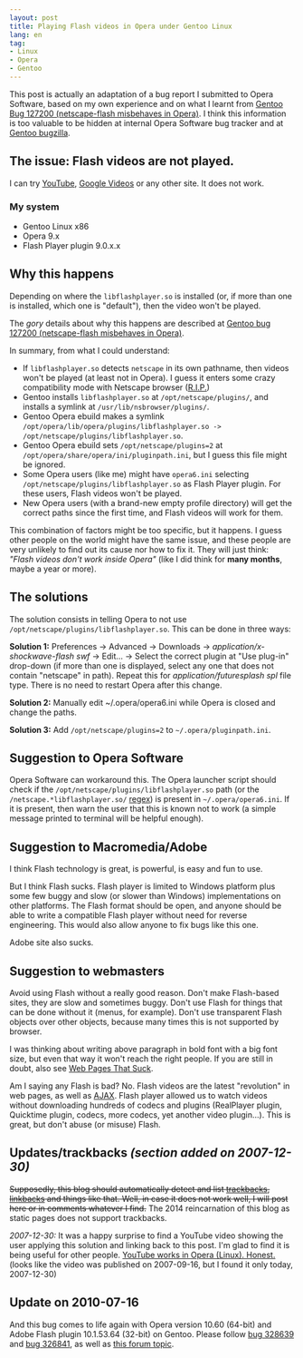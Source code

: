 ```yaml
---
layout: post
title: Playing Flash videos in Opera under Gentoo Linux
lang: en
tag:
- Linux
- Opera
- Gentoo
---
```


This post is actually an adaptation of a bug report I submitted to Opera Software, based on my own experience and on what I learnt from [Gentoo Bug 127200 (netscape-flash misbehaves in Opera)](http://bugs.gentoo.org/show_bug.cgi?id=127200). I think this information is too valuable to be hidden at internal Opera Software bug tracker and at [Gentoo bugzilla](http://bugs.gentoo.org/).

## The issue: Flash videos are not played.


I can try [YouTube](http://www.youtube.com/), [Google Videos](http://video.google.com/) or any other site. It does not work.

### My system

* Gentoo Linux x86
* Opera 9.x
* Flash Player plugin 9.0.x.x

## Why this happens

Depending on where the `libflashplayer.so` is installed (or, if more than one is installed, which one is "default"), then the video won't be played.

The _gory_ details about why this happens are described at [Gentoo bug 127200 (netscape-flash misbehaves in Opera)](http://bugs.gentoo.org/show_bug.cgi?id=127200).

In summary, from what I could understand:

* If `libflashplayer.so` detects `netscape` in its own pathname, then videos won't be played (at least not in Opera). I guess it enters some crazy compatibility mode with Netscape browser ([R.I.P.](http://en.wikipedia.org/wiki/Rest_in_peace))
* Gentoo installs `libflashplayer.so` at `/opt/netscape/plugins/`, and installs a symlink at `/usr/lib/nsbrowser/plugins/`.
* Gentoo Opera ebuild makes a symlink `/opt/opera/lib/opera/plugins/libflashplayer.so -> /opt/netscape/plugins/libflashplayer.so`.
* Gentoo Opera ebuild sets `/opt/netscape/plugins=2` at `/opt/opera/share/opera/ini/pluginpath.ini`, but I guess this file might be ignored.
* Some Opera users (like me) might have `opera6.ini` selecting `/opt/netscape/plugins/libflashplayer.so` as Flash Player plugin. For these users, Flash videos won't be played.
* New Opera users (with a brand-new empty profile directory) will get the correct paths since the first time, and Flash videos will work for them.

This combination of factors might be too specific, but it happens. I guess other people on the world might have the same issue, and these people are very unlikely to find out its cause nor how to fix it. They will just think: _"Flash videos don't work inside Opera"_ (like I did think for **many months**, maybe a year or more).

## The solutions

The solution consists in telling Opera to not use `/opt/netscape/plugins/libflashplayer.so`. This can be done in three ways:

**Solution 1:** Preferences → Advanced → Downloads → _application/x-shockwave-flash swf_ → Edit… → Select the correct plugin at "Use plug-in" drop-down (if more than one is displayed, select any one that does not contain "netscape" in path). Repeat this for _application/futuresplash spl_ file type. There is no need to restart Opera after this change.

**Solution 2:** Manually edit ~/.opera/opera6.ini while Opera is closed and change the paths.

**Solution 3:** Add `/opt/netscape/plugins=2` to `~/.opera/pluginpath.ini`.

## Suggestion to Opera Software

Opera Software can workaround this. The Opera launcher script should check if the `/opt/netscape/plugins/libflashplayer.so` path (or the `/netscape.*libflashplayer.so/` [regex](http://en.wikipedia.org/wiki/Regular_expression)) is present in `~/.opera/opera6.ini`. If it is present, then warn the user that this is known not to work (a simple message printed to terminal will be helpful enough).

## Suggestion to Macromedia/Adobe

I think Flash technology is great, is powerful, is easy and fun to use.

But I think Flash sucks. Flash player is limited to Windows platform plus some few buggy and slow (or slower than Windows) implementations on other platforms. The Flash format should be open, and anyone should be able to write a compatible Flash player without need for reverse engineering. This would also allow anyone to fix bugs like this one.

Adobe site also sucks.

## Suggestion to webmasters

Avoid using Flash without a really good reason. Don't make Flash-based sites, they are slow and sometimes buggy. Don't use Flash for things that can be done without it (menus, for example). Don't use transparent Flash objects over other objects, because many times this is not supported by browser.

I was thinking about writing above paragraph in bold font with a big font size, but even that way it won't reach the right people. If you are still in doubt, also see [Web Pages That Suck](http://www.webpagesthatsuck.com/).

Am I saying any Flash is bad? No. Flash videos are the latest "revolution" in web pages, as well as [AJAX](http://en.wikipedia.org/wiki/Ajax_(programming)). Flash player allowed us to watch videos without downloading hundreds of codecs and plugins (RealPlayer plugin, Quicktime plugin, codecs, more codecs, yet another video plugin…). This is great, but don't abuse (or misuse) Flash.

## Updates/trackbacks _(section added on 2007-12-30)_

<s>Supposedly, this blog should automatically detect and list [trackbacks](http://en.wikipedia.org/wiki/Trackback), [linkbacks](http://en.wikipedia.org/wiki/Linkback) and things like that. Well, in case it does not work well, I will post here or in comments whatever I find.</s> The 2014 reincarnation of this blog as static pages does not support trackbacks.

_2007-12-30:_ It was a happy surprise to find a YouTube video showing the user applying this solution and linking back to this post. I'm glad to find it is being useful for other people. [YouTube works in Opera (Linux). Honest.](http://youtube.com/watch?v=EeYMugP22K0) (looks like the video was published on 2007-09-16, but I found it only today, 2007-12-30)

## Update on 2010-07-16

And this bug comes to life again with Opera version 10.60 (64-bit) and Adobe Flash plugin 10.1.53.64 (32-bit) on Gentoo. Please follow [bug 328639](http://bugs.gentoo.org/show_bug.cgi?id=328639) and [bug 326841](http://bugs.gentoo.org/show_bug.cgi?id=326841), as well as [this forum topic](http://my.opera.com/community/forums/topic.dml?id=653262).
